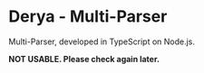 # Derya - Multi-Parser

Multi-Parser, developed in TypeScript on Node.js.

**NOT USABLE. Please check again later.**

